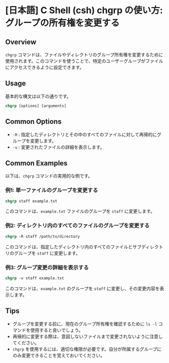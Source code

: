 # [日本語] C Shell (csh) chgrp の使い方: グループの所有権を変更する

## Overview
`chgrp` コマンドは、ファイルやディレクトリのグループ所有権を変更するために使用されます。このコマンドを使うことで、特定のユーザーグループがファイルにアクセスできるように設定できます。

## Usage
基本的な構文は以下の通りです。

```csh
chgrp [options] [arguments]
```

## Common Options
- `-R` : 指定したディレクトリとその中のすべてのファイルに対して再帰的にグループを変更します。
- `-v` : 変更されたファイルの詳細を表示します。

## Common Examples
以下は、`chgrp` コマンドの実用的な例です。

### 例1: 単一ファイルのグループを変更する
```csh
chgrp staff example.txt
```
このコマンドは、`example.txt` ファイルのグループを `staff` に変更します。

### 例2: ディレクトリ内のすべてのファイルのグループを変更する
```csh
chgrp -R staff /path/to/directory
```
このコマンドは、指定したディレクトリ内のすべてのファイルとサブディレクトリのグループを `staff` に変更します。

### 例3: グループ変更の詳細を表示する
```csh
chgrp -v staff example.txt
```
このコマンドは、`example.txt` のグループを `staff` に変更し、その変更内容を表示します。

## Tips
- グループを変更する前に、現在のグループ所有権を確認するために `ls -l` コマンドを使用すると良いでしょう。
- 再帰的に変更する際は、意図しないファイルまで変更されないように注意してください。
- `chgrp` を使用するには、適切な権限が必要です。自分が所属するグループにのみ変更できることを覚えておいてください。